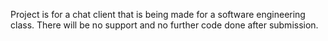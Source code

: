 Project is for a chat client that is being made for a software engineering class. There will be no support and no further code done after submission.